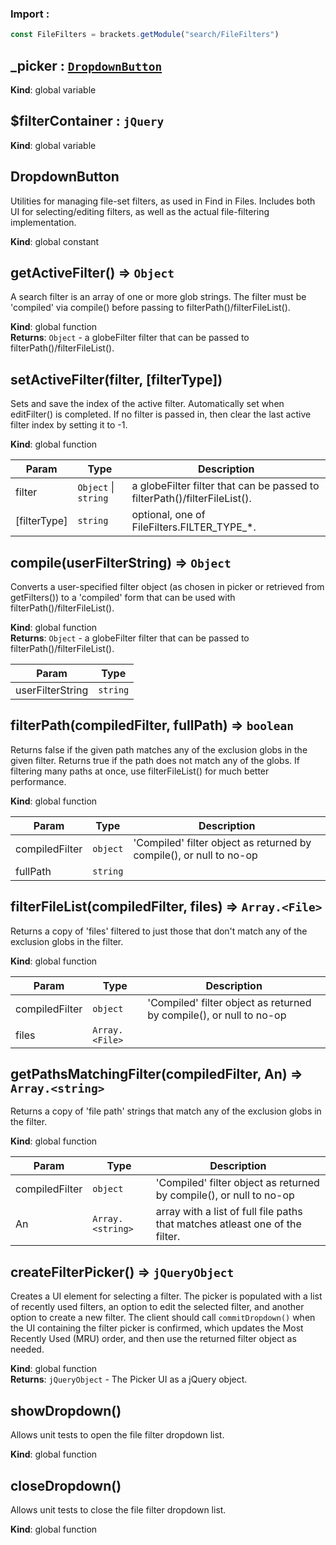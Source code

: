 ### Import :
```js
const FileFilters = brackets.getModule("search/FileFilters")
```

<a name="_picker"></a>

## \_picker : [<code>DropdownButton</code>](#DropdownButton)
**Kind**: global variable  
<a name="$filterContainer"></a>

## $filterContainer : <code>jQuery</code>
**Kind**: global variable  
<a name="DropdownButton"></a>

## DropdownButton
Utilities for managing file-set filters, as used in Find in Files.Includes both UI for selecting/editing filters, as well as the actual file-filtering implementation.

**Kind**: global constant  
<a name="getActiveFilter"></a>

## getActiveFilter() ⇒ <code>Object</code>
A search filter is an array of one or more glob strings. The filter must be 'compiled' via compile()before passing to filterPath()/filterFileList().

**Kind**: global function  
**Returns**: <code>Object</code> - a globeFilter filter that can be passed to filterPath()/filterFileList().  
<a name="setActiveFilter"></a>

## setActiveFilter(filter, [filterType])
Sets and save the index of the active filter. Automatically set when editFilter() is completed.If no filter is passed in, then clear the last active filter index by setting it to -1.

**Kind**: global function  

| Param | Type | Description |
| --- | --- | --- |
| filter | <code>Object</code> \| <code>string</code> | a globeFilter filter that can be passed to filterPath()/filterFileList(). |
| [filterType] | <code>string</code> | optional, one of FileFilters.FILTER_TYPE_*. |

<a name="compile"></a>

## compile(userFilterString) ⇒ <code>Object</code>
Converts a user-specified filter object (as chosen in picker or retrieved from getFilters()) to a 'compiled' formthat can be used with filterPath()/filterFileList().

**Kind**: global function  
**Returns**: <code>Object</code> - a globeFilter filter that can be passed to filterPath()/filterFileList().  

| Param | Type |
| --- | --- |
| userFilterString | <code>string</code> | 

<a name="filterPath"></a>

## filterPath(compiledFilter, fullPath) ⇒ <code>boolean</code>
Returns false if the given path matches any of the exclusion globs in the given filter. Returns trueif the path does not match any of the globs. If filtering many paths at once, use filterFileList()for much better performance.

**Kind**: global function  

| Param | Type | Description |
| --- | --- | --- |
| compiledFilter | <code>object</code> | 'Compiled' filter object as returned by compile(), or null to no-op |
| fullPath | <code>string</code> |  |

<a name="filterFileList"></a>

## filterFileList(compiledFilter, files) ⇒ <code>Array.&lt;File&gt;</code>
Returns a copy of 'files' filtered to just those that don't match any of the exclusion globs in the filter.

**Kind**: global function  

| Param | Type | Description |
| --- | --- | --- |
| compiledFilter | <code>object</code> | 'Compiled' filter object as returned by compile(), or null to no-op |
| files | <code>Array.&lt;File&gt;</code> |  |

<a name="getPathsMatchingFilter"></a>

## getPathsMatchingFilter(compiledFilter, An) ⇒ <code>Array.&lt;string&gt;</code>
Returns a copy of 'file path' strings that match any of the exclusion globs in the filter.

**Kind**: global function  

| Param | Type | Description |
| --- | --- | --- |
| compiledFilter | <code>object</code> | 'Compiled' filter object as returned by compile(), or null to no-op |
| An | <code>Array.&lt;string&gt;</code> | array with a list of full file paths that matches atleast one of the filter. |

<a name="createFilterPicker"></a>

## createFilterPicker() ⇒ <code>jQueryObject</code>
Creates a UI element for selecting a filter. The picker is populated with a list of recently used filters,an option to edit the selected filter, and another option to create a new filter. The client should call`commitDropdown()` when the UI containing the filter picker is confirmed, which updates the Most Recently Used (MRU) order, and then use the returned filter object as needed.

**Kind**: global function  
**Returns**: <code>jQueryObject</code> - The Picker UI as a jQuery object.  
<a name="showDropdown"></a>

## showDropdown()
Allows unit tests to open the file filter dropdown list.

**Kind**: global function  
<a name="closeDropdown"></a>

## closeDropdown()
Allows unit tests to close the file filter dropdown list.

**Kind**: global function  
